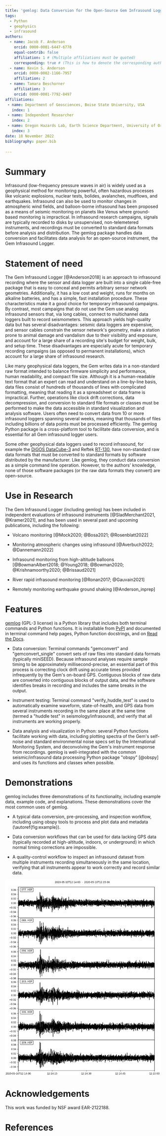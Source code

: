 ```yaml
---
title: 'gemlog: Data Conversion for the Open-Source Gem Infrasound Logger'
tags:
  - Python
  - geophysics
  - infrasound
authors:
  - name: Jacob F. Anderson
    orcid: 0000-0001-6447-6778
    equal-contrib: false
    affiliation: 1 # (Multiple affiliations must be quoted)
    corresponding: true # (This is how to denote the corresponding author)
  - name: Kevin S. Anderson
    orcid: 0000-0002-1166-7957
    affiliation: 2
  - name: Tamara Beschorner
    affiliation: 3
    orcid: 0000-0001-7792-8497
affiliations:
 - name: Department of Geosciences, Boise State University, USA
   index: 1
 - name: Independent Researcher
   index: 2
 - name: Oregon Hazards Lab, Earth Science Department, University of Oregon, USA
   index: 3
date: 18 November 2022
bibliography: paper.bib

---
```


# Summary

Infrasound (low-frequency pressure waves in air) is widely used as a geophysical method for monitoring powerful, often hazardous processes like volcanic explosions, nuclear tests, bolides, avalanches, mudflows, and earthquakes. Infrasound can also be used to monitor changes in atmospheric wind fields, and balloon-borne infrasound has been proposed as a means of seismic monitoring on planets like Venus where ground-based monitoring is impractical. In infrasound research campaigns, signals are typically recorded to disks by unsupervised, non-telemetered instruments, and recordings must be converted to standard data formats before analysis and distribution. The gemlog package handles data conversion and facilitates data analysis for an open-source instrument, the Gem Infrasound Logger.

# Statement of need
The Gem Infrasound Logger [@Anderson2018] is an approach to infrasound recording where the sensor and data logger are built into a single cable-free package that is easy to conceal and permits arbitrary sensor network geometries. Additionally, it has a low cost and weight, runs for months on alkaline batteries, and has a simple, fast installation procedure. These characteristics make it a good choice for temporary infrasound campaigns. By contrast, most campaigns that do not use the Gem use analog infrasound sensors that, via long cables, connect to multichannel data loggers built to record seismometers. This approach yields high-quality data but has several disadvantages: seismic data loggers are expensive, and sensor cables constrain the sensor network's geometry, make a station prone to animal damage and vandalism due to their visibility and exposure, and account for a large share of a recording site's budget for weight, bulk, and setup time. These disadvantages are especially acute for temporary recording campaigns (as opposed to permanent installations), which account for a large share of infrasound research.

Like many geophysical data loggers, the Gem writes data in a non-standard raw format intended to balance firmware simplicity and performance, human readability, and compact file size. Although it is a human-readable text format that an expert can read and understand on a line-by-line basis, data files consist of hundreds of thousands of lines with complicated formatting, meaning that reading it as a spreadsheet or data frame is impractical. Further, operations like clock drift corrections, data decompression, and conversion to standard file formats or classes must be performed to make the data accessible in standard visualization and analysis software. Users often need to convert data from 10 or more infrasound loggers spanning several weeks, meaning that thousands of files including billions of data points must be processed efficiently. The gemlog Python package is a cross-platform tool to facilitate data conversion, and is essential for all Gem infrasound logger users.

Some other geophysical data loggers used to record infrasound, for example the [DiGOS DataCube-3](https://digos.eu/seismology/) and Reftek [RT-130](https://www.passcal.nmt.edu/content/instrumentation/dataloggers/3-channel-dataloggers/reftek-rt-130-datalogger), have non-standard raw data formats that must be converted to standard formats by software distributed by the manufacturer. Like gemlog, they conduct data conversion as a simple command line operation. However, to the authors' knowledge, none of those software packages (or the raw data formats they convert) are open-source.

# Use in Research
The Gem Infrasound Logger (including gemlog) has been included in independent evaluations of infrasound instruments [@SladMerchant2021, @Kramer2021], and has been used in several past and upcoming publications, including the following:

- Volcano monitoring [@Mock2020; @Bosa2021; @Rosenblatt2022]

- Monitoring atmospheric changes using infrasound [@Averbuch2022; @Dannemann2022]

- Infrasound monitoring from high-altitude balloons [@BowmanAlbert2018; @Young2018; @Bowman2020; @Krishnamoorthy2020; @Brissaud2021]

- River rapid infrasound monitoring [@Ronan2017; @Gauvain2021]

- Remotely monitoring earthquake ground shaking [@Anderson_inprep]

# Features
[gemlog](https://github.com/ajakef/gemlog) (GPL-3 license) is a Python library that includes both terminal commands and Python functions. It is installable from [PyPI](https://pypi.org/project/gemlog/) and documented in terminal command help pages, Python function docstrings, and on [Read the Docs](https://gemlog.readthedocs.io/).

- Data conversion: Terminal commands "gemconvert" and "gemconvert_single" convert sets of raw files into standard data formats (typically miniSEED). Because infrasound analyses require sample timing to be approximately millisecond-precise, an essential part of this process is correcting clock drift using accurate times provided infrequently by the Gem's on-board GPS. Contiguous blocks of raw data are converted into contiguous blocks of output data, and the software identifies breaks in recording and includes the same breaks in the output.

- Instrument testing: Terminal command "verify_huddle_test" is used to automatically examine waveform, state-of-health, and GPS data from several instruments recording in the same place at the same time (termed a "huddle test" in seismology/infrasound), and verify that all instruments are working properly.

- Data analysis and visualization in Python: several Python functions facilitate working with data, including plotting spectra of the Gem's self-noise and standard environmental noise specs set by the International Monitoring System, and deconvolving the Gem's instrument response from recordings. gemlog is well-integrated with the common seismic/infrasound data processing Python package "obspy" [@obspy] and uses its functions and classes when possible.


# Demonstrations
gemlog includes three demonstrations of its functionality, including example data, example code, and explanations. These demonstrations cover the most common uses of gemlog.

- A typical data conversion, pre-processing, and inspection workflow, including using obspy tools to process and plot data and metadata (\autoref{fig:example}).

- Data conversion workflows that can be used for data lacking GPS data (typically recorded at high-altitude, indoors, or underground) in which normal timing corrections are impossible.

- A quality-control workflow to inspect an infrasound dataset from multiple instruments recording simultaneously in the same location, verifying that all instruments appear to work correctly and record similar data.

![Plot of an obspy.Stream of example infrasound data created by the main data conversion workflow demonstration.\label{fig:example}](demo_waveform_figure.png)

# Acknowledgements
This work was funded by NSF award EAR-2122188. 

# References